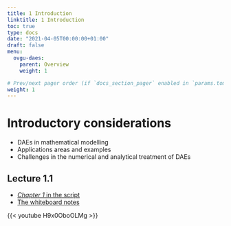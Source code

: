 ```yaml
---
title: 1 Introduction
linktitle: 1 Introduction
toc: true
type: docs
date: "2021-04-05T00:00:00+01:00"
draft: false
menu:
  ovgu-daes:
    parent: Overview
    weight: 1

# Prev/next pager order (if `docs_section_pager` enabled in `params.toml`)
weight: 1
---
```


# Introductory considerations

 * DAEs in mathematical modelling
 * Applications areas and examples
 * Challenges in the numerical and analytical treatment of DAEs

## Lecture 1.1

 * [*Chapter 1* in the script](https://www.janheiland.de/script-daes/introduction.html)
 * [The whiteboard notes](../files/lecture-11.jpg)

{{< youtube H9x0OboOLMg  >}}
